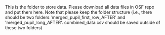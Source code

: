 This is the folder to store data. Please download all data files in OSF repo and
put them here. Note that please keep the folder structure (i.e., there should be
two folders 'merged_pupil_first_row_AFTER' and 'merged_pupil_long_AFTER'.
combined_data.csv should be saved outside of these two folders)